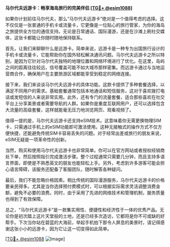 **马尔代夫远游卡：畅享海岛旅行的完美伴侣 [[TG💪+ @esim1088](https://t.me/s/esim1088)]**

如果你计划前往马尔代夫，那么“马尔代夫远游卡”绝对是一个值得考虑的选择。这不仅仅是一张普通的手机卡或流量卡，它更像是一位贴心的旅行管家，为你的海岛之旅提供全方位的通信支持。无论是日常通话、国际漫游，还是在沙滩上刷社交媒体，这张卡都能让你随时随地保持联系。

首先，让我们来聊聊什么是远游卡。简单来说，远游卡是一种专为出国旅行设计的手机卡或流量卡，它能帮助你在国外轻松解决通讯问题。马尔代夫远游卡之所以特别，是因为它针对马尔代夫独特的地理位置和网络环境进行了优化。在这里，岛屿之间的距离往往较远，信号覆盖可能不如大城市那样密集。而远游卡通过与当地运营商合作，确保用户在主要旅游区域都能享受到稳定的网络连接。

接下来，我们来谈谈马尔代夫远游卡的具体功能。这款卡提供了多种套餐选择，以满足不同用户的需求。基础套餐通常包括本地通话和短信服务，这对于喜欢拨打电话或发短信的人来说非常实用。此外，还有专门的流量套餐，适合那些喜欢在社交平台上分享美景或者需要导航的人群。如果你是重度互联网用户，还可以选择包含大流量的高级套餐，这样就能毫无压力地浏览网页、观看视频了。

值得一提的是，马尔代夫远游卡还支持eSIM技术。这意味着你无需更换物理SIM卡，只需通过手机上的eSIM功能即可激活使用。这种无接触式的操作方式不仅方便快捷，还能避免传统SIM卡容易丢失的问题。对于经常出差或旅行的朋友来说，eSIM无疑是一项革命性的创新。

当然，购买和使用马尔代夫远游卡也非常简单。你可以在官方网站或者授权经销商处下单，然后按照指引完成激活步骤。整个过程通常只需要几分钟，而且支持多语言界面，即使是不熟悉英文的朋友也能轻松上手。另外，考虑到许多游客可能会担心语言障碍，该服务还配备了客服团队，随时解答各种疑问。

最后，我们不能忽略价格因素。相比传统的国际漫游服务，马尔代夫远游卡的价格要亲民得多。尤其是当你选择预付费模式时，可以根据实际需求灵活调整消费金额，避免不必要的浪费。同时，由于采用了先进的网络技术和管理机制，服务质量也得到了有效保障。

总之，“马尔代夫远游卡”是一款集实用性、便捷性和经济性于一体的优秀产品。无论你是初次踏上这片天堂般的土地，还是已经多次造访，它都将是你不可或缺的好帮手。下次当你站在碧蓝的大海前，举起手机拍下那令人屏息的美景时，请记得感谢这张小小的远游卡，因为它让这一切变得如此简单。

[[TG💪+ @esim1088](https://t.me/s/esim1088) ![Image](https://i.postimg.cc/4NQfJmqS/Snipaste-2025-05-13-00-14-12.png)]